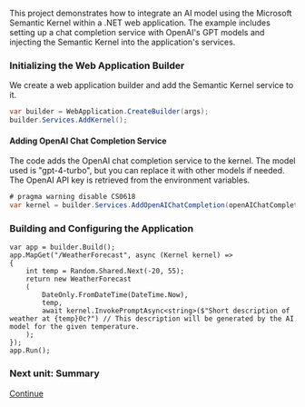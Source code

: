 ﻿This project demonstrates how to integrate an AI model using the Microsoft Semantic Kernel within a .NET web application. The example includes setting up a chat completion service with OpenAI's GPT models and injecting the Semantic Kernel into the application's services.
### Initializing the Web Application Builder
We create a web application builder and add the Semantic Kernel service to it.
```csharp
var builder = WebApplication.CreateBuilder(args);
builder.Services.AddKernel();
```
#### Adding OpenAI Chat Completion Service
The code adds the OpenAI chat completion service to the kernel. The model used is "gpt-4-turbo", but you can replace it with other models if needed. The OpenAI API key is retrieved from the environment variables.
```csharp
# pragma warning disable CS0618
var kernel = builder.Services.AddOpenAIChatCompletion(openAIChatCompletionModelName, Environment.GetEnvironmentVariable("OPENAI_API_KEY"));
```
### Building and Configuring the Application
```Charp
var app = builder.Build();
app.MapGet("/WeatherForecast", async (Kernel kernel) =>
{
    int temp = Random.Shared.Next(-20, 55);
    return new WeatherForecast
    (
        DateOnly.FromDateTime(DateTime.Now),
        temp,
        await kernel.InvokePromptAsync<string>($"Short description of weather at {temp}0c?") // This description will be generated by the AI model for the given temperature.
    );
});
app.Run();
```

 ### Next unit: Summary
[Continue](../docs/Summary.md)
